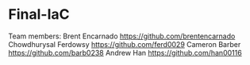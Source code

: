 # Final-IaC
Team members:
Brent Encarnado https://github.com/brentencarnado
Chowdhurysal Ferdowsy https://github.com/ferd0029
Cameron Barber https://github.com/barb0238
Andrew Han https://github.com/han00116
